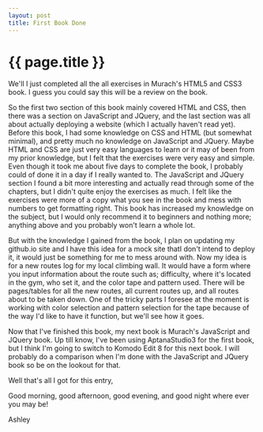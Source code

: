 ```yaml
---
layout: post
title: First Book Done
---
```


{{ page.title }}
=================

We'll I just completed all the all exercises in Murach's HTML5 and CSS3 book. I guess you could say this will be a review on the book.

So the first two section of this book mainly covered HTML and CSS, then there was a section on JavaScript and JQuery, and the last section was all about actually deploying a website (which I actually haven't read yet). Before this book, I had some knowledge on CSS and HTML (but somewhat minimal), and pretty much no knowledge on JavaScript and JQuery. Maybe HTML and CSS are just very easy languages to learn or it may of been from my prior knowledge, but I felt that the exercises were very easy and simple. Even though it took me about five days to complete the book, I probably could of done it in a day if I really wanted to. The JavaScript and JQuery section I found a bit more interesting and actually read through some of the chapters, but I didn't quite enjoy the exercises as much. I felt like the exercises were more of a copy what you see in the book and mess with numbers to get formatting right. This book has increased my knowledge on the subject, but I would only recommend it to beginners and nothing more; anything above and you probably won't learn a whole lot.

But with the knowledge I gained from the book, I plan on updating my github.io site and I have this idea for a mock site thatI don't intend to deploy it, it would just be something for me to mess around with. Now my idea is for a new routes log for my local climbing wall. It would have a form where you input information about the route such as; difficulty, where it's located in the gym, who set it, and the color tape and pattern used. There will be pages/tables for all the new routes, all current routes up, and all routes about to be taken down. One of the tricky parts I foresee at the moment is working with color selection and pattern selection for the tape because of the way I'd like to have it function, but we'll see how it goes.

Now that I've finished this book, my next book is Murach's JavaScript and JQuery book. Up till know, I've been using AptanaStudio3 for the first book, but I think I'm going to switch to Komodo Edit 8 for this next book. I will probably do a comparison when I'm done with the JavaScript and JQuery book so be on the lookout for that.

Well that's all I got for this entry,

Good morning, good afternoon, good evening, and good night where ever you may be!

Ashley